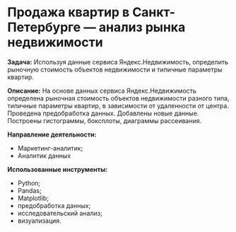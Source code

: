 # Продажа квартир в Санкт-Петербурге — анализ рынка недвижимости
**Задача:**
Используя данные сервиса Яндекс.Недвижимость, определить рыночную стоимость объектов недвижимости и типичные параметры квартир.

**Описание:**
На основе данных сервиса Яндекс.Недвижимость определена рыночная стоимость
объектов недвижимости разного типа, типичные параметры квартир, в зависимости от
удаленности от центра. Проведена предобработка данных. Добавлены новые данные.
Построены гистограммы, боксплоты, диаграммы рассеивания.

**Направление деятельности:**
- Маркетинг-аналитик;
- Аналитик данных
	
**Использованные инструменты:**
- Python; 
- Pandas; 
- Matplotlib; 
- предобработка данных;
- исследовательский анализ;
- визуализация.
